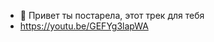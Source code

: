 - 👋 Привет ты постарела, этот трек для тебя 
- https://youtu.be/GEFYg3lapWA

<!---
Ritorika/Ritorika is a ✨ special ✨ repository because its `README.md` (this file) appears on your GitHub profile.
You can click the Preview link to take a look at your changes.
--->
